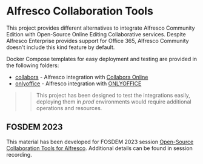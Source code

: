 # Alfresco Collaboration Tools

This project provides different alternatives to integrate Alfresco Community Edition with Open-Source Online Editing Collaborative services. Despite Alfresco Enterprise provides support for Office 365, Alfresco Community doesn't include this kind feature by default.

Docker Compose templates for easy deployment and testing are provided in the following folders:

* [collabora](collabora) - Alfresco integration with [Collabora Online](https://collaboraonline.github.io)
* [onlyoffice](onlyoffice) - Alfresco integration with [ONLYOFFICE](https://github.com/ONLYOFFICE/)

>> This project has been designed to test the integrations easily, deploying them in *prod* environments would require additional operations and resources.

## FOSDEM 2023

This material has been developed for FOSDEM 2023 session [Open-Source Collaboration Tools for Alfresco](https://fosdem.org/2023/schedule/event/collab_alfresco/). Additional details can be found in session recording.